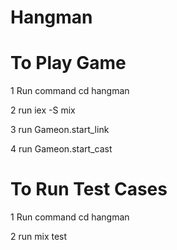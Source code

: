 # Hangman
# To Play Game
1 Run command cd hangman

2 run iex -S mix

3 run Gameon.start_link

4 run Gameon.start_cast

# To Run Test Cases

1 Run command cd hangman

2 run mix test
